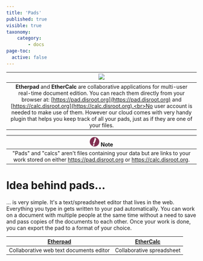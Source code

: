 ```yaml
---
title: 'Pads'
published: true
visible: true
taxonomy:
    category:
        - docs
page-toc:
  active: false
---
```

|![](/start/icons/etherpad.png)|
|:--:|
|**Etherpad** and **EtherCalc** are collaborative applications for multi-user real-time document edition. You can reach them directly from your browser at: [https://pad.disroot.org](https://pad.disroot.org) and [https://calc.disroot.org](https://calc.disroot.org).<br>No user account is needed to make use of them. However our cloud comes with very handy plugin that helps you keep track of all your pads, just as if they are one of your files.|

|![](en/note.png) **Note**|
|:--:|
|"Pads" and "calcs" aren't files containing your data but are links to your work stored  on either https://pad.disroot.org or https://calc.disroot.org.|

# Idea behind pads...
... is very simple. It's a text/spreadsheet editor that lives in the web. Everything you type in gets written to your pad automatically. You can work on a document with multiple people at the same time without a need to save and pass copies of the documents to each other. Once your work is done, you can export the pad to a format of your choice.

|[**Etherpad**](etherpad)|[**EtherCalc**](ethercalc)|
|:--:|:--:|
|Collaborative web text documents editor|Collaborative spreadsheet|
